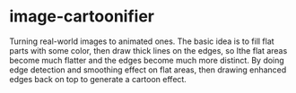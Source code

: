 # image-cartoonifier
Turning real-world images to animated ones. The basic idea is to fill flat parts with some color, then draw thick lines on the edges, so Ithe flat areas become much flatter and the edges become much more distinct. By doing edge detection and smoothing effect on flat areas, then drawing enhanced edges back on top to generate a cartoon effect.
